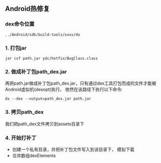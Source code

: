 ## Android热修复



### dex命令位置

`` ../Android/sdk/build-tools/xxxx/dx ``



### 1. 打包jar

`` jar cvf path.jar ydc/hotfix/BugClass.class ``


### 2. 做成补丁包path_dex.jar


再把path.jar做成补丁包path_dex.jar，只有通过dex工具打包而成的文件才能被Android虚拟机(dexopt)执行。
依然在该路径下执行以下命令:

`` dx --dex --output=path_dex.jar path.jar ``


### 3. 拷贝path_dex

我们把path_dex文件拷贝到assets目录下


### 4. 开始打补丁

- 创建一个私有目录，并把补丁包文件写入到该目录下， 模拟下载
- 合并数组dexElements
